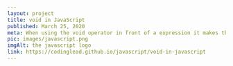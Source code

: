 ```yaml
---
layout: project
title: void in JavaScript
published: March 25, 2020
meta: When using the void operator in front of a expression it makes the value returned undefined.
pic: images/javascript.png
imgAlt: the javascript logo
link: https://codinglead.github.io/javascript/void-in-javascript
---
```

